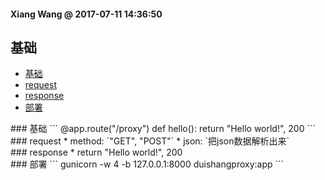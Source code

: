 #### Xiang Wang @ 2017-07-11 14:36:50

## 基础
* [基础](#基础)
* [request](#request)
* [response](#response)
* [部署](#deploy)


<div id="基础"></div>
### 基础
```
@app.route("/proxy")
def hello():
    return "Hello world!", 200
```

<div id="request"></div>
### request
* method: `"GET", "POST"`
* json: `把json数据解析出来`


<div id="response"></div>
### response
* return "Hello world!", 200


<div id="deploy"></div>
### 部署
```
    gunicorn -w 4 -b 127.0.0.1:8000 duishangproxy:app
```
